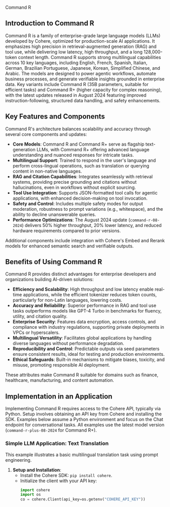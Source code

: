 Command R 

## Introduction to Command R

Command R is a family of enterprise-grade large language models (LLMs) developed by Cohere, optimized for production-scale AI applications. It emphasizes high precision in retrieval-augmented generation (RAG) and tool use, while delivering low latency, high throughput, and a long 128,000-token context length. Command R supports strong multilingual capabilities across 10 key languages, including English, French, Spanish, Italian, German, Brazilian Portuguese, Japanese, Korean, Simplified Chinese, and Arabic. The models are designed to power agentic workflows, automate business processes, and generate verifiable insights grounded in enterprise data. Key variants include Command R (35B parameters, suitable for efficient tasks) and Command R+ (higher capacity for complex reasoning), with the latest updates released in August 2024 featuring improved instruction-following, structured data handling, and safety enhancements.

## Key Features and Components

Command R's architecture balances scalability and accuracy through several core components and updates:

- **Core Models**: Command R and Command R+ serve as flagship text-generation LLMs, with Command R+ offering advanced language understanding and nuanced responses for intricate tasks.
- **Multilingual Support**: Trained to respond in the user's language and perform cross-lingual operations, such as translation or querying content in non-native languages.
- **RAG and Citation Capabilities**: Integrates seamlessly with retrieval systems, providing precise grounding and citations without hallucinations, even in workflows without explicit sourcing.
- **Tool Use Integration**: Supports JSON-formatted tool calls for agentic applications, with enhanced decision-making on tool invocation.
- **Safety and Control**: Includes multiple safety modes for output moderation, robustness to prompt variations (e.g., whitespace), and the ability to decline unanswerable queries.
- **Performance Optimizations**: The August 2024 update (`command-r-08-2024`) delivers 50% higher throughput, 20% lower latency, and reduced hardware requirements compared to prior versions.

Additional components include integration with Cohere's Embed and Rerank models for enhanced semantic search and verifiable outputs.

## Benefits of Using Command R

Command R provides distinct advantages for enterprise developers and organizations building AI-driven solutions:

- **Efficiency and Scalability**: High throughput and low latency enable real-time applications, while the efficient tokenizer reduces token counts, particularly for non-Latin languages, lowering costs.
- **Accuracy and Reliability**: Superior performance in RAG and tool use tasks outperforms models like GPT-4 Turbo in benchmarks for fluency, utility, and citation quality.
- **Enterprise Security**: Features data encryption, access controls, and compliance with industry regulations, supporting private deployments in VPCs or hyperscalers.
- **Multilingual Versatility**: Facilitates global applications by handling diverse languages without performance degradation.
- **Reproducibility and Control**: Predictable outputs via seed parameters ensure consistent results, ideal for testing and production environments.
- **Ethical Safeguards**: Built-in mechanisms to mitigate biases, toxicity, and misuse, promoting responsible AI deployment.

These attributes make Command R suitable for domains such as finance, healthcare, manufacturing, and content automation.

## Implementation in an Application

Implementing Command R requires access to the Cohere API, typically via Python. Setup involves obtaining an API key from Cohere and installing the SDK. Examples below assume a Python environment and focus on the Chat endpoint for conversational tasks. All examples use the latest model version (`command-r-plus-08-2024` for Command R+).

### Simple LLM Application: Text Translation

This example illustrates a basic multilingual translation task using prompt engineering.

1. **Setup and Installation**:
   - Install the Cohere SDK: `pip install cohere`.
   - Initialize the client with your API key:
     ```python
     import cohere
     import os
     co = cohere.Client(api_key=os.getenv("COHERE_API_KEY"))
